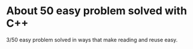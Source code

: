 # About 50 easy problem solved with C++
3/50 easy problem solved in ways that make reading and reuse easy.
